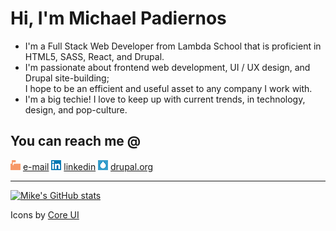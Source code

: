 # Hi, I'm Michael Padiernos

- I'm a Full Stack Web Developer from Lambda School that is proficient in HTML5, SASS, React, and Drupal. 
- I'm passionate about frontend web development, UI / UX design, and Drupal site-building; 
  <br>I hope to be an efficient and useful asset to any company I work with. 
- I'm a big techie! I love to keep up with current trends, in technology, design, and pop-culture.

## You can reach me @
![mail](./assets/mailbox-16.png) [e-mail](mailto:mike@padiernos.me)
![linkedin](./assets/linkedin-16.png) [linkedin](https://www.linkedin.com/in/mikepadiernos/)
![mail](./assets/drupal-16.png) [drupal.org](https://www.drupal.org/u/mikepadiernos)
<hr>

[![Mike's GitHub stats](https://github-readme-stats.vercel.app/api?username=mikepadiernos&theme=dark&show_icons=true)](https://github.com/mikepadiernos)

<!--
**mikepadiernos/mikepadiernos** is a ✨ _special_ ✨ repository because its `README.md` (this file) appears on your GitHub profile.

Here are some ideas to get you started:

- 🔭 I’m currently working on ...
- 🌱 I’m currently learning ...
- 👯 I’m looking to collaborate on ...
- 🤔 I’m looking for help with ...
- 💬 Ask me about ...
- 📫 How to reach me: ...
- 😄 Pronouns: ...
- ⚡ Fun fact: ...
-->

Icons by [Core UI](https://icons.coreui.io/)

